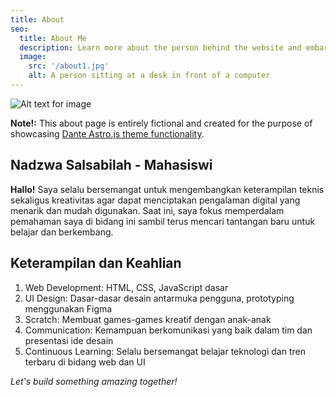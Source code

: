 ```yaml
---
title: About
seo:
  title: About Me
  description: Learn more about the person behind the website and embark on a journey of inspiration and shared experiences.
  image:
    src: '/about1.jpg'
    alt: A person sitting at a desk in front of a computer
---
```


![Alt text for image](/about1.jpg)

**Note!:** This about page is entirely fictional and created for the purpose of showcasing [Dante Astro.js theme functionality](https://justgoodui.com/astro-themes/dante/).

## Nadzwa Salsabilah - Mahasiswi 

**Hallo!** Saya selalu bersemangat untuk mengembangkan keterampilan teknis sekaligus kreativitas agar dapat menciptakan pengalaman digital yang menarik dan mudah digunakan. Saat ini, saya fokus memperdalam pemahaman saya di bidang ini sambil terus mencari tantangan baru untuk belajar dan berkembang.

## Keterampilan dan Keahlian

1. Web Development: HTML, CSS, JavaScript dasar
2. UI Design: Dasar-dasar desain antarmuka pengguna, prototyping menggunakan Figma
3. Scratch: Membuat games-games kreatif dengan anak-anak
4. Communication: Kemampuan berkomunikasi yang baik dalam tim dan presentasi ide desain
5. Continuous Learning: Selalu bersemangat belajar teknologi dan tren terbaru di bidang web dan UI

<!-- ## Innovation and Problem-Solving

I thrive on solving complex problems and transforming ideas into functional, elegant websites. Whether it's optimizing performance, implementing new features, or troubleshooting issues, I approach each challenge with enthusiasm and a commitment to delivering high-quality solutions.

## Global Perspective, Local Impact

Living in Estonia has not only influenced my appreciation for nature and culture but has also shaped my approach to web development. I understand the importance of creating digital solutions that resonate with local audiences while maintaining a global perspective.

## Continuous Learning

The dynamic nature of the tech industry inspires me to stay up-to-date with the latest trends and advancements. I'm always eager to expand my skill set and embrace emerging technologies that enhance the functionality and aesthetics of the websites I create.

## Collaboration and Communication

I believe in the power of collaboration and effective communication. Whether working with clients, designers, or fellow developers, I value clear communication to ensure the success of every project.

## Get in Touch

Are you looking to elevate your online presence or bring your digital ideas to life? I'd love to hear from you! Feel free to reach out for collaboration, consultation, or just a friendly chat about all things web development. -->

_Let's build something amazing together!_
